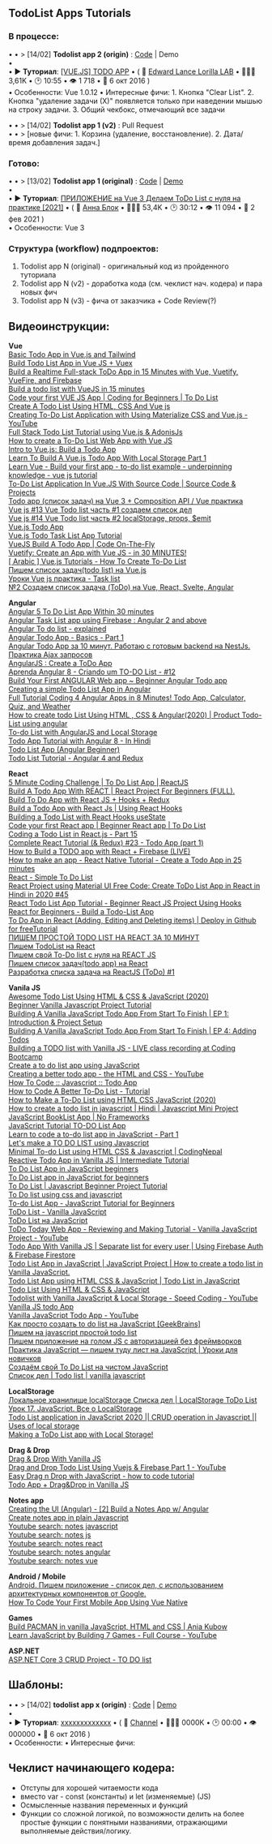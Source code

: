 ## TodoList Apps Tutorials

### В процессе:

• • > [14/02] **Todolist app 2 (origin)** : [Code](https://github.com/iLuxa142/TodoList-Apps-Tutorials/tree/todo-app-2-origin/todolist%20app%202) | Demo  
•  
• ▶️ **Туториал**: [[VUE.JS] TODO APP](https://www.youtube.com/watch?v=L58tyEkpWLE) • ( 🧑 [Edward Lance Lorilla LAB](https://www.youtube.com/channel/UCWc48sSzqPLUOfNCy9sxUug) • 👨‍👨‍👧 3,61K • 🕑 10:55 • 👁 1 718 • 📅 6 окт 2016 )    
• Особенности: Vue 1.0.12  • Интересные фичи: 1\. Кнопка "Clear List". 2\. Кнопка "удаление задачи (Х)" появляется только при наведении мышью на строку задачи. 3\. Общий чекбокс, отмечающий все задачи

• • > [14/02] **Todolist app 1 (v2)**   :  Pull Request  
• • > [новые фичи: 1. Корзина (удаление, восстановление). 2. Дата/время добавления задач.]


### Готово:

• • > [13/02] **Todolist app 1 (original)** : [Code](https://github.com/iLuxa142/TodoList-Apps-Tutorials/tree/master/todolist%20app%201) | [Demo](https://iluxa142.github.io/TodoList-Apps-Tutorials/todolist%20app%201/index.html)  
•  
• ▶️ **Туториал**: [ПРИЛОЖЕНИЕ на Vue 3 Делаем ToDo List с нуля на практике [2021]](https://www.youtube.com/watch?v=27Vhe78OsCg) • ( 🧑 [Анна Блок](https://www.youtube.com/channel/UCn5wduCq2Mus0v85QZn9IaA) • 👨‍👨‍👧 53,4K • 🕑 30:12 • 👁 11 094 • 📅 2 фев 2021 )  
• Особенности: Vue 3 

### Структура (workflow) подпроектов:  
1. Todolist app N (original) - оригинальный код из пройденного туториала  
2. Todolist app N (v2) - доработка кода (см. чеклист нач. кодера) и пара новых фич  
3. Todolist app N (v3) - фича от заказчика + Code Review(?)  

## Видеоинструкции:

**Vue**  
[Basic Todo App in Vue.js and Tailwind](https://www.youtube.com/watch?v=_JJJETbUXs4)  
[Build Todo List App in Vue JS + Vuex](https://www.youtube.com/watch?v=xrkWxxdgBi4)  
[Build a Realtime Full-stack ToDo App in 15 Minutes with Vue, Vuetify, VueFire, and Firebase](https://www.youtube.com/watch?v=tkvQVt2sX7Y)  
[Build a todo list with VueJS in 15 minutes](https://www.youtube.com/watch?v=oYDRUHCytFk)  
[Code your first VUE JS App | Coding for Beginners | To Do List](https://www.youtube.com/watch?v=EhrY9lB7rgU)  
[Create A Todo List Using HTML, CSS And Vue js](https://www.youtube.com/watch?v=UXkDgSChp2Y)  
[Creating To-Do List Application with Using Materialize CSS and Vue.js - YouTube](https://www.youtube.com/watch?v=ncRaPE77eSg)  
[Full Stack Todo List Tutorial using Vue.js & AdonisJs](https://www.youtube.com/watch?v=dfEZlcPvez8)  
[How to create a To-Do List Web App with Vue JS](https://www.youtube.com/watch?v=KGsIQQXWSR4)  
[Intro to Vue.js: Build a Todo App](https://www.youtube.com/watch?v=-X2hP9pOVss)  
[Learn To Build A Vue.js Todo App With Local Storage Part 1](https://www.youtube.com/watch?v=pF590TdMKO4)  
[Learn Vue - Build your first app - to-do list example - underpinning knowledge - vue js tutorial](https://www.youtube.com/watch?v=4nLTqit1BGg)  
[To-Do List Application In Vue.JS With Source Code | Source Code & Projects](https://www.youtube.com/watch?v=cVbxxoZVzBo)  
[Todo app (список задач) на Vue 3 + Composition API / Vue практика](https://www.youtube.com/watch?v=mqsXRxWvR3o)  
[Vue js #13 Vue Todo list часть #1 создаем список дел](https://www.youtube.com/watch?v=S4KhAjN25rs)  
[Vue js #14 Vue Todo list часть #2 localStorage, props, $emit](https://www.youtube.com/watch?v=EIfsUCrqaK4)  
[Vue.js Todo App](https://www.youtube.com/playlist?list=PLEhEHUEU3x5q-xB1On4CsLPts0-rZ9oos)  
[Vue.js Todo Task List App Tutorial](https://www.youtube.com/watch?v=W4qrvNHKtD8)  
[VueJS Build A Todo App | Code On-The-Fly](https://www.youtube.com/watch?v=IBDVWntKQZ4)  
[Vuetify: Create an App with Vue JS - in 30 MINUTES!](https://www.youtube.com/watch?v=CjXgoYo86yY)  
[[ Arabic ] Vue.js Tutorials - How To Create To-Do List](https://www.youtube.com/watch?v=OoDEFCkFOzE)  
[Пишем список задач(todo list) на Vue.js](https://www.youtube.com/watch?v=JkYOYtIAwR0)  
[Уроки Vue js практика - Task list](https://www.youtube.com/watch?v=EdzVypBkfZg)  
[№2 Создаем список задача (ToDo) на Vue, React, Svelte, Angular](https://www.youtube.com/watch?v=A8r4PSOIG5c)  

**Angular**  
[Angular 5 To Do List App Within 30 minutes](https://www.youtube.com/watch?v=jNCzuSryJHE)  
[Angular Task List app using Firebase : Angular 2 and above](https://www.youtube.com/watch?v=Qjbn95PrG_k)  
[Angular To do list - explained](https://www.youtube.com/watch?v=Hxrtkic2wRE)  
[Angular Todo App - Basics - Part 1](https://www.youtube.com/watch?v=nbFmHD4T04k)  
[Angular Todo App за 10 минут. Работаю с готовым backend на NestJs. Практика Ajax запросов](https://www.youtube.com/watch?v=PXournoSKDE)  
[AngularJS : Create a ToDo App](https://www.youtube.com/watch?v=FSOiVprDdj0)  
[Aprenda Angular 8 - Criando um TO-DO List - #12](https://www.youtube.com/watch?v=UcC-FUC8bjI)  
[Build Your First ANGULAR Web app ~ Beginner Angular Todo app](https://www.youtube.com/watch?v=i7KaVFOXNUQ)  
[Creating a simple Todo List App in Angular](https://www.youtube.com/watch?v=L4QSwT8WhmM)  
[Full Tutorial Coding 4 Angular Apps in 8 Minutes! Todo App, Calculator, Quiz, and Weather](https://www.youtube.com/watch?v=OLmI8PAGjMU)  
[How to create todo List Using HTML , CSS & Angular(2020) | Product Todo-List using angular](https://www.youtube.com/watch?v=bOviqVu8M8U)  
[To-do List with AngularJS and Local Storage](https://www.youtube.com/watch?v=3B1h_vCmBp0)  
[Todo App Tutorial with Angular 8 - In Hindi](https://www.youtube.com/watch?v=TOaYVSbYr7w)  
[Todo List App (Angular Beginner)](https://www.youtube.com/watch?v=U1_Kq6mGL0s)  
[Todo List Tutorial - Angular 4 and Redux](https://www.youtube.com/watch?v=Qd_V5hpYk_A)  

**React**  
[5 Minute Coding Challenge | To Do List App | ReactJS](https://www.youtube.com/watch?v=A2PKZlzbOtI)  
[Build A Todo App With REACT | React Project For Beginners (FULL).](https://www.youtube.com/watch?v=pCA4qpQDZD8)  
[Build To Do App with React JS + Hooks + Redux](https://www.youtube.com/watch?v=xwkbWUOGfws)  
[Build a Todo App with React Js | Using React Hooks](https://www.youtube.com/watch?v=9zcMnJI3B7M)  
[Building a Todo List with React Hooks useState](https://www.youtube.com/watch?v=cAZ-fOd1RpA)  
[Code your first React app | Beginner React app | To Do List](https://www.youtube.com/watch?v=e_ZibOe77yo)  
[Coding a Todo List in React.js - Part 15](https://www.youtube.com/watch?v=I6IY2TqnPDA)  
[Complete React Tutorial (& Redux) #23 - Todo App (part 1)](https://www.youtube.com/watch?v=3qk6yQWKVoQ)  
[How to Build a TODO app with React + Firebase (LIVE)](https://www.youtube.com/watch?v=VqgTr-nd7Cg)  
[How to make an app - React Native Tutorial - Create a Todo App in 25 minutes](https://www.youtube.com/watch?v=xb8uTN3qiUI)  
[React - Simple To Do List](https://www.youtube.com/watch?v=2Uz-7Wf0YNY)  
[React Project using Material UI Free Code: Create ToDo List App in React in Hindi in 2020 #45](https://www.youtube.com/watch?v=C3d7p-Y_7P8)  
[React Todo List App Tutorial - Beginner React JS Project Using Hooks](https://www.youtube.com/watch?v=E1E08i2UJGI)  
[React for Beginners - Build a Todo-List App](https://www.youtube.com/watch?v=nUl5QLkVdvU)  
[To Do App in React (Adding, Editing and Deleting items) | Deploy in Github for freeTutorial](https://www.youtube.com/watch?v=N8kYlimhuLw)  
[ПИШЕМ ПРОСТОЙ TODO LIST НА REACT ЗА 10 МИНУТ](https://www.youtube.com/watch?v=Tw475nS2MtQ)  
[Пишем TodoList на React](https://www.youtube.com/watch?v=0VvUE8yP5u8)  
[Пишем свой To-Do list с нуля на REACT JS](https://www.youtube.com/watch?v=rYvd7BkMmP8)  
[Пишем список задач(todo app) на React](https://www.youtube.com/watch?v=CtxEmOfIUco)  
[Разработка списка задача на ReactJS (ToDo) #1](https://www.youtube.com/watch?v=PGZ6HtgSeio)  

**Vanila JS**  
[Awesome Todo List Using HTML & CSS & JavaScript (2020)](https://www.youtube.com/watch?v=SB9dPJxVhp0)  
[Beginner Vanilla Javascript Project Tutorial](https://www.youtube.com/watch?v=Ttf3CEsEwMQ)  
[Building A Vanilla JavaScript Todo App From Start To Finish | EP 1: Introduction & Project Setup](https://www.youtube.com/watch?v=Udw66fdmKfQ)  
[Building A Vanilla JavaScript Todo App From Start To Finish | EP 4: Adding Todos](https://www.youtube.com/watch?v=XLxUtvbhjss)  
[Building a TODO list with Vanilla JS - LIVE class recording at Coding Bootcamp](https://www.youtube.com/watch?v=eIRUpK3keWU)  
[Create a to do list app using JavaScript](https://www.youtube.com/watch?v=8ogdhvxShe0)  
[Creating a better todo app - the HTML and CSS - YouTube](https://www.youtube.com/watch?v=IhmSidOJSeE)  
[How To Code :: Javascript :: Todo App](https://www.youtube.com/watch?v=LSzQ4h7APXk)  
[How to Code A Better To-Do List - Tutorial](https://www.youtube.com/watch?v=W7FaYfuwu70)  
[How to Make a To-Do List using HTML CSS JavaScript (2020)](https://www.youtube.com/watch?v=Jx17BwoHgyg)  
[How to create a todo list in javascript | Hindi | Javascript Mini Project](https://www.youtube.com/watch?v=dS53TME3aW8)  
[JavaScript BookList App | No Frameworks](https://www.youtube.com/watch?v=JaMCxVWtW58)  
[JavaScript Tutorial TO-DO List App](https://www.youtube.com/watch?v=kRbAuj_CgnI)  
[Learn to code a to-do list app in JavaScript - Part 1](https://www.youtube.com/watch?v=2wCpkOk2uCg)  
[Let's make a TO DO LIST using Javascript](https://www.youtube.com/watch?v=jrV6eI8AALU)  
[Minimal To-do List using HTML CSS & Javascript | CodingNepal](https://www.youtube.com/watch?v=0v7DYB1lyL8)  
[Reactive Todo App in Vanilla JS | Intermediate Tutorial](https://www.youtube.com/watch?v=CVplZomqfAk)  
[To Do List App in JavaScript beginners](https://www.youtube.com/watch?v=b8sUhU_eq3g)  
[To Do List app in JavaScript for beginners](https://www.youtube.com/watch?v=1T27aQ7wb58)  
[To Do List | Javascript Beginner Project Tutorial](https://www.youtube.com/watch?v=-pRg_daFjfk)  
[To Do list using css and javascript](https://www.youtube.com/watch?v=mgX3z3bRxdw)  
[To-do List App - JavaScript Tutorial for Beginners](https://www.youtube.com/watch?v=XGOJVfOW-bo)  
[ToDo List - Vanilla JavaScript](https://www.youtube.com/watch?v=DEbNCqe2e2U)  
[ToDo List на JavaScript](https://www.youtube.com/watch?v=YV3-mqsJ-NY)  
[ToDo Today Web App - Reviewing and Making Tutorial - Vanilla JavaScript Project - YouTube](https://www.youtube.com/watch?v=RaVi6gDYO-0)  
[Todo App With Vanilla JS | Separate list for every user | Using Firebase Auth & Firebase Firestore](https://www.youtube.com/watch?v=nz-f37qpADQ)  
[Todo List App in JavaScript | JavaScript Project | How to create a todo list in Vanilla JavaScript.](https://www.youtube.com/watch?v=ZHITga0AAK4)  
[Todo List App using HTML CSS & JavaScript | Todo List in JavaScript](https://www.youtube.com/watch?v=ykuD2QOZkhc)  
[Todo List Using HTML & CSS & JavaScript](https://www.youtube.com/watch?v=Gp2bUX7_WIg)  
[Todolist with Vanilla JavaScript & Local Storage - Speed Coding - YouTube](https://www.youtube.com/watch?v=utg5nhC3cq8)  
[Vanilla JS todo App](https://www.youtube.com/watch?v=77bdtx2gxPk)  
[Vanilla JavaScript Todo App - YouTube](https://www.youtube.com/playlist?list=PL2dKqfImstaTpcGL3Fb109V4Bg4XKy8mQ)  
[Как просто создать to do list на JavaScript [GeekBrains]](https://www.youtube.com/watch?v=rLNxhkmVdE8)  
[Пишем на javascript простой todo list](https://www.youtube.com/watch?v=IG5NVbebBaY)  
[Пишем приложение на голом JS с авторизацией без фреймворков](https://www.youtube.com/watch?v=KS2ngnRAKlg)  
[Практика JavaScript — пишем туду лист на JavaScript | Уроки для новичков](https://www.youtube.com/watch?v=6A51fI5QoUM)  
[Создаём свой To Do List на чистом JavaScript](https://www.youtube.com/watch?v=VEA6_-gjPUY)  
[Список дел | Todo list | vanilla javascript](https://www.youtube.com/watch?v=o2-PP3r8Wpw)  

**LocalStorage**  
[Локальное хранилище localStorage Списка дел | LocalStorage ToDo List](https://www.youtube.com/watch?v=Wr1z_rFU5ZE)  
[Урок 17\. JavaScript. Все о LocalStorage](https://www.youtube.com/watch?v=3-bZ7gLVSzo)  
[Todo List application in JavaScript 2020 || CRUD operation in Javascript || Uses of local storage](https://www.youtube.com/watch?v=aC6cp5D0bvA)  
[Making a ToDo List app with Local Storage!](https://www.youtube.com/watch?v=Z43SXaDPo2s)  

**Drag & Drop**  
[Drag & Drop With Vanilla JS](https://www.youtube.com/watch?v=C22hQKE_32c)  
[Drag and Drop Todo List Using Vuejs & Firebase Part 1 - YouTube](https://www.youtube.com/watch?v=Xgzl_KJTLCA&list=PLRw77Eat4Uuqd7wBp7dASeDu5FtNNc6Lg)  
[Easy Drag n Drop with JavaScript - how to code tutorial](https://www.youtube.com/watch?v=tZ45HZAkbLc)  
[Todo App + Drag&Drop in Vanilla JS](https://www.youtube.com/watch?v=pz7bO9_lsGo)  

**Notes app**  
[Creating the UI (Angular) - [2] Build a Notes App w/ Angular](https://www.youtube.com/watch?v=akUcKvEsG8w)  
[Create notes app in plain Javascript](https://www.youtube.com/watch?v=Bav5SL8-sI4)  
[Youtube search: notes javascript](https://www.youtube.com/results?search_query=notes+javascript)  
[Youtube search: notes js](https://www.youtube.com/results?search_query=notes+js)  
[Youtube search: notes react](https://www.youtube.com/results?search_query=notes+react)  
[Youtube search: notes angular](https://www.youtube.com/results?search_query=notes+angular)  
[Youtube search: notes vue](https://www.youtube.com/results?search_query=notes+vue)  

**Android / Mobile**  
[Android. Пишем приложение - список дел, с использованием архитектурных компонентов от Google.](https://www.youtube.com/watch?v=nxDKAwH5wG0)  
[How To Code Your First Mobile App Using Vue Native](https://www.youtube.com/watch?v=05LZ6-_FZj8)  

**Games**  
[Build PACMAN in vanilla JavaScript, HTML and CSS | Ania Kubow](https://www.youtube.com/watch?v=CeUGlSl2i4Q)  
[Learn JavaScript by Building 7 Games - Full Course - YouTube](https://www.youtube.com/watch?v=lhNdUVh3qCc)  

**ASP.NET**  
[ASP.NET Core 3 CRUD Project - TO DO list](https://www.youtube.com/watch?v=jAET1F3zHIw)

## Шаблоны:  
• • > [14/02] **todolist app x (origin)** : [Code](github) | [Demo](github)  
•  
• ▶️ **Туториал**: [xxxxxxxxxxxxx](xxxxxxxxxxxxxxx) • ( 🧑 [Channel](xxxxxxxxxxxxxxxxxxxx) • 👨‍👨‍👧 0000K • 🕑 00:00 • 👁 000000 • 📅 6 окт 2016 )    
• Особенности:   • Интересные фичи:  

## Чеклист начинающего кодера:
- Отступы для хорошей читаемости кода
- вместо var - const (константы) и let (изменяемые) (JS)
- Осмысленные названия переменных и функций
- Функции со сложной логикой, по возможности делить на более простые функции с понятными названиями, отражающими выполняемые действия/логику. 
